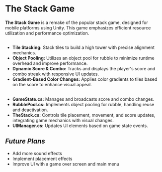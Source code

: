# **The Stack Game**

**The Stack Game** is a remake of the popular stack game, designed for mobile platforms using Unity. This game emphasizes efficient resource utilization and performance optimization.

##

- **Tile Stacking:** Stack tiles to build a high tower with precise alignment mechanics.
- **Object Pooling:** Utilizes an object pool for rubble to minimize runtime overhead and improve performance.
- **Dynamic Score & Combo:** Tracks and displays the player's score and combo streak with responsive UI updates.
- **Gradient-Based Color Changes:** Applies color gradients to tiles based on the score to enhance visual appeal.

##
- **GameState.cs:** Manages and broadcasts score and combo changes.
- **RubblePool.cs:** Implements object pooling for rubble, handling reuse and deactivation.
- **TheStack.cs:** Controls tile placement, movement, and score updates, integrating game mechanics with visual changes.
- **UIManager.cs:** Updates UI elements based on game state events.
## *Future Plans*
- Add more sound effects
- Implement placement effects
- Improve UI with a game over screen and main menu
